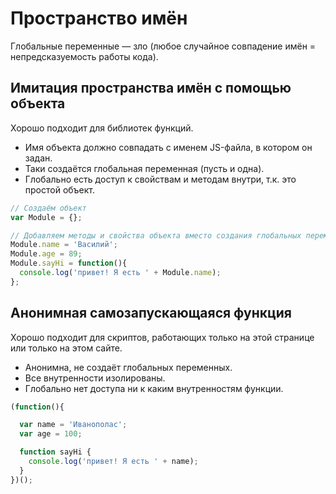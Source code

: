 # Пространство имён

Глобальные переменные — зло (любое случайное совпадение имён = непредсказуемость работы кода).



## Имитация пространства имён с помощью объекта

Хорошо подходит для библиотек функций.

- Имя объекта должно совпадать с именем JS-файла, в котором он задан.
- Таки создаётся глобальная переменная (пусть и одна).
- Глобально есть доступ к свойствам и методам внутри, т.к. это простой объект.

```js
// Создаём объект
var Module = {};

// Добавляем методы и свойства объекта вместо создания глобальных переменных
Module.name = 'Василий';
Module.age = 89;
Module.sayHi = function(){
  console.log('привет! Я есть ' + Module.name);
};
```



## Анонимная самозапускающаяся функция

Хорошо подходит для скриптов, работающих только на этой странице или только на этом сайте.

- Анонимна, не создаёт глобальных переменных.
- Все внутренности изолированы.
- Глобально нет доступа ни к каким внутренностям функции.

```js
(function(){

  var name = 'Иванополас';
  var age = 100;

  function sayHi {
    console.log('привет! Я есть ' + name);
  }
})();
```
